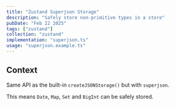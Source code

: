 ```yaml
---
title: "Zustand Superjson Storage"
description: "Safely store non-primitive types in a store"
pubDate: "Feb 22 2025"
tags: ["zustand"]
collection: "zustand"
implementation: "superjson.ts"
usage: "superjson.example.ts"
---
```


## Context

Same API as the built-in `createJSONStorage()` but with `superjson`.

This means `Date`, `Map`, `Set` and `BigInt` can be safely stored.
